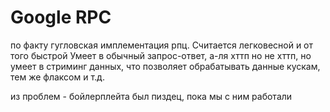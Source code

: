 # Google RPC
по факту гугловская имплементация рпц. Считается легковесной и от того быстрой
Умеет в обычный запрос-ответ, а-ля хттп но не хттп, но умеет в стриминг данных, что позволяет обрабатывать данные кускам,
тем же флаксом и т.д.

из проблем - бойлерплейта был пиздец, пока мы с ним работали

